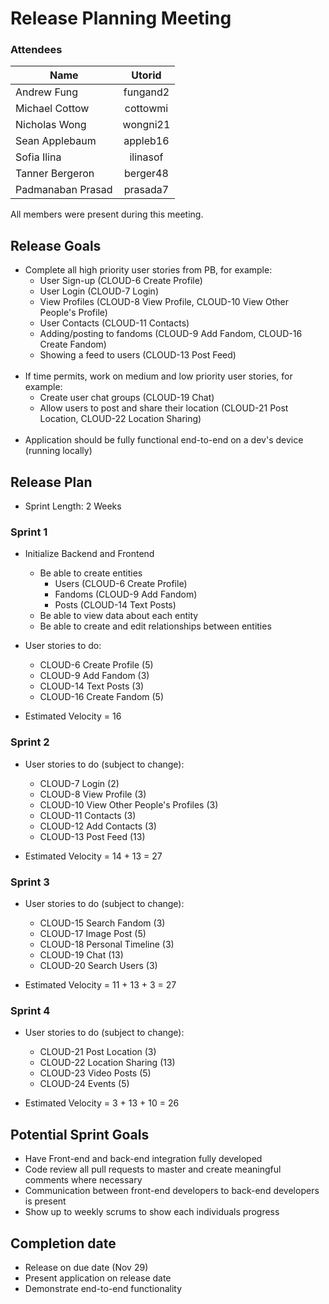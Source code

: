 # Release Planning Meeting

### Attendees

| Name              | Utorid       |
| ----------------- |:------------:|
| Andrew Fung       | fungand2     |
| Michael Cottow    | cottowmi     |
| Nicholas Wong     | wongni21     |
| Sean Applebaum    | appleb16     |
| Sofia Ilina       | ilinasof     |
| Tanner Bergeron   | berger48     |
| Padmanaban Prasad | prasada7     |

All members were present during this meeting.

## Release Goals

* Complete all high priority user stories from PB, for example:
    * User Sign-up (CLOUD-6 Create Profile)
    * User Login (CLOUD-7 Login)
    * View Profiles (CLOUD-8 View Profile, CLOUD-10 View Other People's Profile)
    * User Contacts (CLOUD-11 Contacts)
    * Adding/posting to fandoms (CLOUD-9 Add Fandom, CLOUD-16 Create Fandom)
    * Showing a feed to users (CLOUD-13 Post Feed) <br /><br />
* If time permits, work on medium and low priority user stories, for example:
    * Create user chat groups (CLOUD-19 Chat)
    * Allow users to post and share their location (CLOUD-21 Post Location, CLOUD-22 Location Sharing) <br /><br />
* Application should be fully functional end-to-end on a dev's device (running locally)

## Release Plan
* Sprint Length: 2 Weeks

### Sprint 1
* Initialize Backend and Frontend
    * Be able to create entities
        * Users (CLOUD-6 Create Profile)
        * Fandoms (CLOUD-9 Add Fandom)
        * Posts (CLOUD-14 Text Posts)
    * Be able to view data about each entity
    * Be able to create and edit relationships between entities

* User stories to do:
    - CLOUD-6 Create Profile (5)
    - CLOUD-9 Add Fandom (3)
    - CLOUD-14 Text Posts (3)
    - CLOUD-16 Create Fandom (5)

* Estimated Velocity = 16

### Sprint 2
* User stories to do (subject to change):
    - CLOUD-7 Login (2)
    - CLOUD-8 View Profile (3)
    - CLOUD-10 View Other People's Profiles (3)
    - CLOUD-11 Contacts (3)
    - CLOUD-12 Add Contacts (3)
    - CLOUD-13 Post Feed (13)

* Estimated Velocity = 14 + 13 = 27

### Sprint 3
* User stories to do (subject to change):
    - CLOUD-15 Search Fandom (3)
    - CLOUD-17 Image Post (5)
    - CLOUD-18 Personal Timeline (3)
    - CLOUD-19 Chat (13)
    - CLOUD-20 Search Users (3)

* Estimated Velocity = 11 + 13 + 3 = 27

### Sprint 4
* User stories to do (subject to change):
    - CLOUD-21 Post Location (3)
    - CLOUD-22 Location Sharing (13)
    - CLOUD-23 Video Posts (5)
    - CLOUD-24 Events (5)

* Estimated Velocity = 3 + 13 + 10 = 26

## Potential Sprint Goals

* Have Front-end and back-end integration fully developed
* Code review all pull requests to master and create meaningful comments where necessary
* Communication between front-end developers to back-end developers is present
* Show up to weekly scrums to show each individuals progress 

## Completion date
* Release on due date (Nov 29)
* Present application on release date
* Demonstrate end-to-end functionality
